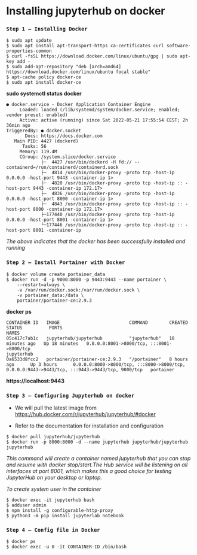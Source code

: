 # Installing jupyterhub on docker

### `Step 1 — Installing Docker`
```
$ sudo apt update
$ sudo apt install apt-transport-https ca-certificates curl software-properties-common
$ curl -fsSL https://download.docker.com/linux/ubuntu/gpg | sudo apt-key add -
$ sudo add-apt-repository "deb [arch=amd64] https://download.docker.com/linux/ubuntu focal stable"
$ apt-cache policy docker-ce
$ sudo apt install docker-ce
```
**sudo systemctl status docker**
```
● docker.service - Docker Application Container Engine
     Loaded: loaded (/lib/systemd/system/docker.service; enabled; vendor preset: enabled)
     Active: active (running) since Sat 2022-05-21 17:55:54 CEST; 2h 36min ago
TriggeredBy: ● docker.socket
       Docs: https://docs.docker.com
   Main PID: 4427 (dockerd)
      Tasks: 56
     Memory: 119.4M
     CGroup: /system.slice/docker.service
             ├─  4427 /usr/bin/dockerd -H fd:// --containerd=/run/containerd/containerd.sock
             ├─  4814 /usr/bin/docker-proxy -proto tcp -host-ip 0.0.0.0 -host-port 9443 -container-ip 1>
             ├─  4820 /usr/bin/docker-proxy -proto tcp -host-ip :: -host-port 9443 -container-ip 172.17>
             ├─  4836 /usr/bin/docker-proxy -proto tcp -host-ip 0.0.0.0 -host-port 8000 -container-ip 1>
             ├─  4843 /usr/bin/docker-proxy -proto tcp -host-ip :: -host-port 8000 -container-ip 172.17>
             ├─177440 /usr/bin/docker-proxy -proto tcp -host-ip 0.0.0.0 -host-port 8001 -container-ip 1>
             └─177446 /usr/bin/docker-proxy -proto tcp -host-ip :: -host-port 8001 -container-ip
```

*The above indicates that the docker has been successfully  installed and running*

### `Step 2 — Install Portainer with Docker`
```
$ docker volume create portainer_data
$ docker run -d -p 9000:8000 -p 9443:9443 --name portainer \
    --restart=always \
    -v /var/run/docker.sock:/var/run/docker.sock \
    -v portainer_data:/data \
    portainer/portainer-ce:2.9.3
```
**docker ps**
```
CONTAINER ID   IMAGE                          COMMAND        CREATED          STATUS          PORTS                                                                                            NAMES
05c417c7ab1c   jupyterhub/jupyterhub          "jupyterhub"   18 minutes ago   Up 18 minutes   0.0.0.0:8001->8000/tcp, :::8001->8000/tcp                                                        jupyterhub
0a6533d8fcc2   portainer/portainer-ce:2.9.3   "/portainer"   8 hours ago      Up 3 hours      0.0.0.0:8000->8000/tcp, :::8000->8000/tcp, 0.0.0.0:9443->9443/tcp, :::9443->9443/tcp, 9000/tcp   portainer

```
**https://localhost:9443**
### `Step 3 — Configuring Jupyterhub on docker`

* We will pull the latest image from https://hub.docker.com/r/jupyterhub/jupyterhub/#docker 

* Refer to the documentation for installation and configuration 

```
$ docker pull jupyterhub/jupyterhub
$ docker run -p 8000:8000 -d --name jupyterhub jupyterhub/jupyterhub jupyterhub
```
*This command will create a container named jupyterhub that you can stop and resume with docker stop/start.The Hub service will be listening on all interfaces at port 8001, which makes this a good choice for testing JupyterHub on your desktop or laptop.*

*To create system user in the container*
```
$ docker exec -it jupyterhub bash
$ adduser admin
$ npm install -g configurable-http-proxy
$ python3 -m pip install jupyterlab notebook
```
### `Step 4 — Config file in Docker`
```
$ docker ps
$ docker exec -u 0 -it CONTAINER-ID /bin/bash
```
